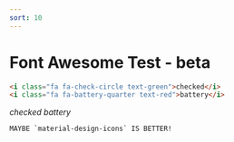 ```yaml
---
sort: 10
---
```


# Font Awesome Test - beta

```html
<i class="fa fa-check-circle text-green">checked</i>
<i class="fa fa-battery-quarter text-red">battery</i>
```

<i class="fa fa-check-circle text-green">checked</i>
<i class="fa fa-battery-quarter text-red">battery</i>

```note
MAYBE `material-design-icons` IS BETTER!
```
